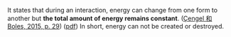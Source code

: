 It states that during an interaction, energy can change from one form to another but **the total amount of energy remains constant**. ([Çengel 和 Boles, 2015, p. 29](zotero://select/library/items/FCMSUVW2)) ([pdf](zotero://open-pdf/library/items/DFP6L6PZ?page=29&annotation=YGEDVXX9))
In short, energy can not be created or destroyed. 